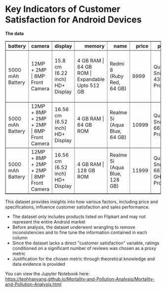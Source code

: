 # Key Indicators of Customer Satisfaction for Android Devices

<b> The data </b>
<table border="1" class="dataframe">
  <thead>
    <tr style="text-align: right;">
      <th>battery</th>
      <th>camera</th>
      <th>display</th>
      <th>memory</th>
      <th>name</th>
      <th>price</th>
      <th>processor</th>
      <th>rating</th>
      <th>reviews</th>
      <th>warranty</th>
    </tr>
  </thead>
  <tbody>
    <tr>
      <td>5000 mAh Battery</td>
      <td>12MP + 2MP | 8MP Front Camera</td>
      <td>15.8 cm (6.22 inch) HD+ Display</td>
      <td>4 GB RAM | 64 GB ROM | Expandable Upto 512 GB</td>
      <td>Redmi 8 (Ruby Red, 64 GB)</td>
      <td>9999</td>
      <td>Qualcomm Snapdragon 439 Processor</td>
      <td>4.4</td>
      <td>55,078 Reviews</td>
      <td>Brand Warranty of 1 Year Available for Mobile and 6 Months for Accessories</td>
    </tr>
    <tr>
      <td>5000 mAh Battery</td>
      <td>12MP + 8MP + 2MP + 2MP | 8MP Front Camera</td>
      <td>16.56 cm (6.52 inch) HD+ Display</td>
      <td>4 GB RAM | 64 GB ROM</td>
      <td>Realme 5i (Aqua Blue, 64 GB)</td>
      <td>10999</td>
      <td>Qualcomm Snapdragon 665 2 GHz Processor</td>
      <td>4.5</td>
      <td>20,062 Reviews</td>
      <td>Sunrise Design</td>
    </tr>
    <tr>
      <td>5000 mAh Battery</td>
      <td>12MP + 8MP + 2MP + 2MP | 8MP Front Camera</td>
      <td>16.56 cm (6.52 inch) HD+ Display</td>
      <td>4 GB RAM | 128 GB ROM</td>
      <td>Realme 5i (Aqua Blue, 128 GB)</td>
      <td>11999</td>
      <td>Qualcomm Snapdragon 665 (2 GHz) Processor</td>
      <td>4.5</td>
      <td>20,062 Reviews</td>
      <td>Sunrise Design</td>
    </tr>
  </tbody>
</table>

This dataset provides insights into how various factors, including price and specifications, influence customer satisfaction and sales performance.
- The dataset only includes products listed on Flipkart and may not represent the entire Android market
- Before analysis, the dataset underwent wrangling to remove inconsistencies and to fine tune the information contained in each column
- Since the dataset lacks a direct "customer satisfaction" variable, ratings conditioned on a significant number of reviews was chosen as a proxy metric
- Justification for the chosen metric through theoretical knowledge and data evidence is provided

You can view the Jupyter Notebook here:
https://teohhanyang.github.io/Mortality-and-Pollution-Analysis/Mortality-and-Pollution-Analysis.html 
